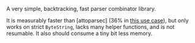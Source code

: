 A very simple, backtracking, fast parser combinator library.

It is measurably faster than [attoparsec] (36% in [this use case](https://hbtvl.banquise.net/posts/2015-12-14-fastParsing03.html)), but only works on strict `ByteString`, lacks many helper functions, and is not resumable.
It also should consume a tiny bit less memory.
